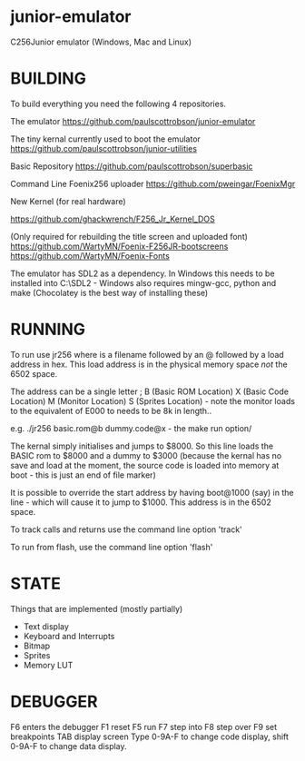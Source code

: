 # junior-emulator

C256Junior emulator (Windows, Mac and Linux)

BUILDING
========

To build everything you need the following 4 repositories.

The emulator
https://github.com/paulscottrobson/junior-emulator

The tiny kernal currently used to boot the emulator
https://github.com/paulscottrobson/junior-utilities

Basic Repository
https://github.com/paulscottrobson/superbasic

Command Line Foenix256 uploader 
https://github.com/pweingar/FoenixMgr

New Kernel (for real hardware)

https://github.com/ghackwrench/F256_Jr_Kernel_DOS

(Only required for rebuilding the title screen and uploaded font)
https://github.com/WartyMN/Foenix-F256JR-bootscreens
https://github.com/WartyMN/Foenix-Fonts

The emulator has SDL2 as a dependency. In Windows this needs to be installed into C:\SDL2 - Windows also requires mingw-gcc, python and make
(Chocolatey is the best way of installing these)

RUNNING
=======

To run use jr256 <file> <file> <file> where <file> is a filename followed by an @ followed by a load address in hex. This load address is in
the physical memory space *not* the 6502 space.

The address can be a single letter ; B (Basic ROM Location) X (Basic Code Location) M (Monitor Location) S (Sprites Location) - note the monitor
loads to the equivalent of E000 to needs to be 8k in length..

e.g. ./jr256 basic.rom@b	dummy.code@x - the make run option/

The kernal simply initialises and jumps to $8000. So this line loads the BASIC rom to $8000 and a dummy to $3000 (because the kernal has
no save and load at the moment, the source code is loaded into memory at boot - this is just an end of file marker)

It is possible to override the start address by having boot@1000 (say) in the line - which will cause it to jump to $1000. This address is in
the 6502 space.

To track calls and returns use the command line option 'track'

To run from flash, use the command line option 'flash'

STATE
=====

Things that are implemented (mostly partially)

- Text display
- Keyboard and Interrupts
- Bitmap
- Sprites
- Memory LUT

DEBUGGER
========

F6 enters the debugger
F1 reset
F5 run
F7 step into
F8 step over
F9 set breakpoints
TAB display screen
Type 0-9A-F to change code display, shift 0-9A-F to change data display.
